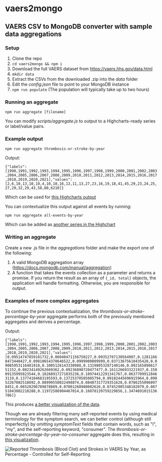 # vaers2mongo

## VAERS CSV to MongoDB converter with sample data aggregations

### Setup

1. Clone the repo
2. ```cd vaers2mongo && npm i```
3. Download the full VAERS dataset from https://vaers.hhs.gov/data.html
4. ```mkdir data```
5. Extract the CSVs from the downloaded .zip into the *data* folder
6. Edit the *config.json* file to point to your MongoDB instance
7. ```npm run populate``` (The population will typically take up to two hours)

### Running an aggregate

```npm run aggregate [filename]```

You can modify *scripts/aggregate.js* to output to a Highcharts-ready series or label/value pairs.

### Example output

```npm run aggregate thrombosis-or-stroke-by-year```

Output:

```{"labels":[1990,1991,1992,1993,1994,1995,1996,1997,1998,1999,2000,2001,2002,2003,2004,2005,2006,2007,2008,2009,2010,2011,2012,2013,2014,2015,2016,2017,2018,2019,2020,2021],"values":[2,6,10,13,10,10,4,10,10,16,13,11,13,27,23,16,19,18,41,45,29,23,24,25,27,29,32,29,43,58,80,6210]}```

Which can be used for [this Highcharts output](https://codepen.io/rpagesblake/pen/jOwPWJa)

You can contextualize this output against all events by running:

```npm run aggregate all-events-by-year```

Which can be added as [another series in the Highchart](https://codepen.io/rpagesblake/pen/qBjdZQN)

### Writing an aggregate

Create a new .js file in the *aggregations* folder and make the export one of the following:

1. A valid MongoDB aggregation array (https://docs.mongodb.com/manual/aggregation)
2. A function that takes the events collection as a parameter and returns a promise. If you return the result as an array of `{_id, total}` objects, the application will handle formatting. Otherwise, you are responsible for output.

### Examples of more complex aggregates

To continue the previous contextualization, the *thrombosis-or-stroke-percentage-by-year* aggregate performs both of the previously mentioned aggregates and derives a percentage.

Output:

```{"labels":[1990,1991,1992,1993,1994,1995,1996,1997,1998,1999,2000,2001,2002,2003,2004,2005,2006,2007,2008,2009,2010,2011,2012,2013,2014,2015,2016,2017,2018,2019,2020,2021],"values":[0.09514747859181732,0.06040471156750227,0.09352787130564907,0.12811668473440427,0.09810654370646522,0.0999900009999,0.03713675610435428,0.09085953116481918,0.1005126143330988,0.13198053287140146,0.09216589861751152,0.08234149262669362,0.09236890720477477,0.1611266933221937,0.15009135995823544,0.10268917271035236,0.10974412291341767,0.06377099128463119,0.13774104683195593,0.13725370585005794,0.09182445696915964,0.09052267002518892,0.08999550022498874,0.08407317729351628,0.07862550960978451,0.06528296789878889,0.07001268980002626,0.07452905348102079,0.08751043002218288,0.11972586904467014,0.16078139759229856,1.3474691015136786]}```

This produces [a better visualization of the data](https://codepen.io/rpagesblake/pen/xxrGOwR).

Though we are already filtering many self-reported events by using medical terminology for the symptom search, we can better control (although still imperfectly) by omitting *symptomText* fields that contain words, such as "I", "my", and the self-reporting keyword, "consumer". The *thrombosis-or-stroke-percentage-by-year-no-consumer* aggregate does this, resulting in [this visualization](https://codepen.io/rpagesblake/pen/KKqpNmB).

![Reported Thrombosis (Blood Clot) and Strokes in VAERS by Year, as Percentage - Controlled for Self-Reporting](https://i.postimg.cc/tCx2YrZh/reported-thrombosis-bloo.png)